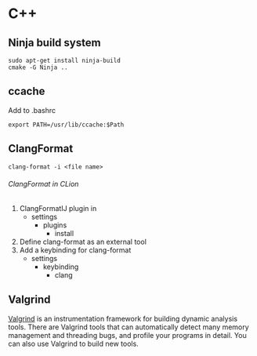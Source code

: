 # C++

## Ninja build system

```
sudo apt-get install ninja-build
cmake -G Ninja ..
```

## ccache

Add to .bashrc
```
export PATH=/usr/lib/ccache:$Path
```

## ClangFormat

```
clang-format -i <file name>
```

###### ClangFormat in CLion
1. ClangFormatIJ plugin in 
      - settings 
        - plugins 
          - install
2. Define clang-format as an external tool
3. Add a keybinding for clang-format
      - settings 
        - keybinding 
          - clang
## Valgrind
[Valgrind](http://valgrind.org/) is an instrumentation framework for building dynamic analysis tools. There are Valgrind tools that can automatically detect many memory management and threading bugs, and profile your programs in detail. You can also use Valgrind to build new tools.
